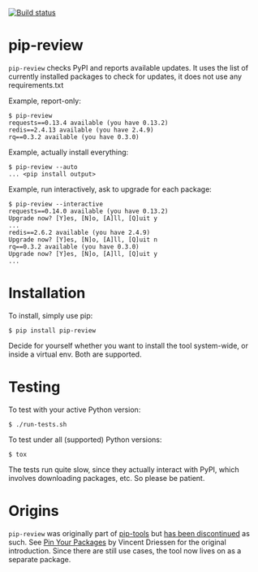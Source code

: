 [![Build status](https://travis-ci.org/jgonggrijp/pip-review.svg?branch=develop)](https://secure.travis-ci.org/jgonggrijp/pip-review)

pip-review
==========

`pip-review` checks PyPI and reports available updates.  It uses the list of
currently installed packages to check for updates, it does not use any
requirements.txt

Example, report-only:

```console
$ pip-review
requests==0.13.4 available (you have 0.13.2)
redis==2.4.13 available (you have 2.4.9)
rq==0.3.2 available (you have 0.3.0)
```

Example, actually install everything:

```console
$ pip-review --auto
... <pip install output>
```

Example, run interactively, ask to upgrade for each package:

```console
$ pip-review --interactive
requests==0.14.0 available (you have 0.13.2)
Upgrade now? [Y]es, [N]o, [A]ll, [Q]uit y
...
redis==2.6.2 available (you have 2.4.9)
Upgrade now? [Y]es, [N]o, [A]ll, [Q]uit n
rq==0.3.2 available (you have 0.3.0)
Upgrade now? [Y]es, [N]o, [A]ll, [Q]uit y
...
```


Installation
============

To install, simply use pip:

```console
$ pip install pip-review
```

Decide for yourself whether you want to install the tool system-wide, or
inside a virtual env.  Both are supported.


Testing
=======

To test with your active Python version:

```console
$ ./run-tests.sh
```

To test under all (supported) Python versions:

```console
$ tox
```

The tests run quite slow, since they actually interact with PyPI, which
involves downloading packages, etc.  So please be patient.


Origins
=======

`pip-review` was originally part of [pip-tools][0] but 
[has been discontinued][1] as such. See [Pin Your Packages][2] by Vincent
Driessen for the original introduction. Since there are still use cases, the
tool now lives on as a separate package.


[0]: https://github.com/nvie/pip-tools/
[1]: https://github.com/nvie/pip-tools/issues/185
[2]: http://nvie.com/posts/pin-your-packages/
[3]: https://bitheap.org/cram/
